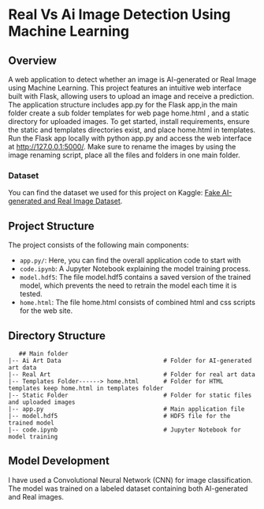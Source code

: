 # Real Vs Ai Image Detection Using Machine Learning

## Overview
A web application to detect whether an image is AI-generated or Real Image using Machine Learning. This project features an intuitive web interface built with Flask, allowing users to upload an image and receive a prediction. The application structure includes app.py for the Flask app,in the main folder create a sub folder templates for web page home.html , and a static directory for uploaded images. To get started, install requirements, ensure the static and templates directories exist, and place home.html in templates. Run the Flask app locally with python app.py and access the web interface at http://127.0.0.1:5000/. Make sure to rename the images by using the image renaming script, place all the files and folders in one main folder.

### Dataset

You can find the dataset we used for this project on Kaggle: [Fake AI-generated and Real Image Dataset](https://www.kaggle.com/code/deadlysmile/ai-vs-real-art-detection).

## Project Structure

The project consists of the following main components:
- `app.py/`: Here, you can find the overall application code to start with
- `code.ipynb`: A Jupyter Notebook explaining the model training process.
- `model.hdf5`: The file model.hdf5 contains a saved version of the trained model, which prevents the need to retrain the model each time it is tested.
- `home.html`: The file home.html consists of combined html and css scripts for the web site.

## Directory Structure
	   ## Main folder
    |-- Ai Art Data                             # Folder for AI-generated art data
    |-- Real Art                                # Folder for real art data
    |-- Templates Folder------> home.html       # Folder for HTML templates keep home.html in templates folder
    |-- Static Folder                           # Folder for static files and uploaded images
    |-- app.py                                  # Main application file
    |-- model.hdf5                              # HDF5 file for the trained model
    |-- code.ipynb                              # Jupyter Notebook for model training


## Model Development

I have used a Convolutional Neural Network (CNN) for image classification. The model was trained on a labeled dataset containing both AI-generated and Real images. 
